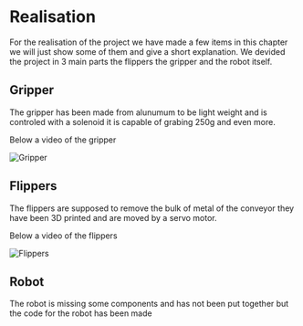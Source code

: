 # Realisation
For the realisation of the project we have made a few items in this chapter we will just show some of them and give a short explanation. We devided the project in 3 main parts the flippers the gripper and the robot itself.

## Gripper
The gripper has been made from alunumum to be light weight and is controled with a solenoid it is capable of grabing 250g and even more.

Below a video of the gripper

![Gripper](./Image/Gripper-ezgif.com-video-to-gif-converter.gif)

## Flippers 
The flippers are supposed to remove the bulk of metal of the conveyor they have been 3D printed and are moved by a servo motor.

Below a video of the flippers   

![Flippers](./Image/Flipper-ezgif.com-video-to-gif-converter.gif)

## Robot
The robot is missing some components and has not been put together but the code for the robot has been made